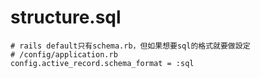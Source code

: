 # structure.sql
```
# rails default只有schema.rb，但如果想要sql的格式就要做設定
# /config/application.rb
config.active_record.schema_format = :sql
```
